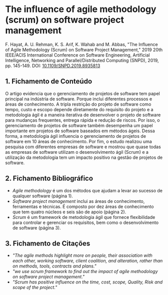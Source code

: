 # The influence of agile methodology (scrum) on software project management

F. Hayat, A. U. Rehman, K. S. Arif, K. Wahab and M. Abbas, "The Influence of Agile Methodology (Scrum) on Software Project Management," 2019 20th IEEE/ACIS International Conference on Software Engineering, Artificial Intelligence, Networking and Parallel/Distributed Computing (SNPD), 2019, pp. 145-149. DOI: [10.1109/SNPD.2019.8935813](https://doi.org/10.1109/SNPD.2019.8935813)

## 1. Fichamento de Conteúdo

O artigo evidencia que o gerenciamento de projetos de software tem papel principal na indústria de software. Porque inclui diferentes processos e áreas de conhecimento. A tripla restrição do projeto de software como tempo, custo e escopo depende diretamente do requisito do projeto e a metodologia ágil é a maneira iterativa de desenvolver o projeto de software para mudanças frequentes, entrega rápida e redução de riscos. Por isso, o gerenciamento de projetos de software também desempenha um papel importante em projetos de software baseados em métodos ágeis. Dessa forma, a metodologia ágil influencia o gerenciamento de projetos de software em 10 áreas de conhecimento. Por fim, o estudo realizou uma pesquisa com diferentes empresas de software e mostrou que quase todas as empresas de software utilizam o desenvolvimento ágil (Scrum) e a utilização da metodologia tem um impacto positivo na gestão de projetos de software.

## 2. Fichamento Bibliográfico

- _Agile methodology_ é um dos métodos que ajudam a levar ao sucesso de qualquer software (página 1).
- _Software project management_ inclui as áreas de conhecimento, ferramentas e técnicas. É composto por dez áreas de conhecimento que tem quatro núcleos e seis são de apoio (página 2).
- _Scrum_ é um framework de metodologia ágil que fornece flexibilidade para controlar e gerenciar os requisitos, bem como o desenvolvimento de software (página 3).

## 3. Fichamento de Citações

- _"The agile methods highlight more on people, their association with each other, working software, client coalition, and alteration, rather than on methods, tools, contracts and plans."_
- _"we use scrum framework to find out the impact of agile methodology on software project management."_
- _"Scrum has positive influence on the time, cost, scope, Quality, Risk and scope of the project."_
